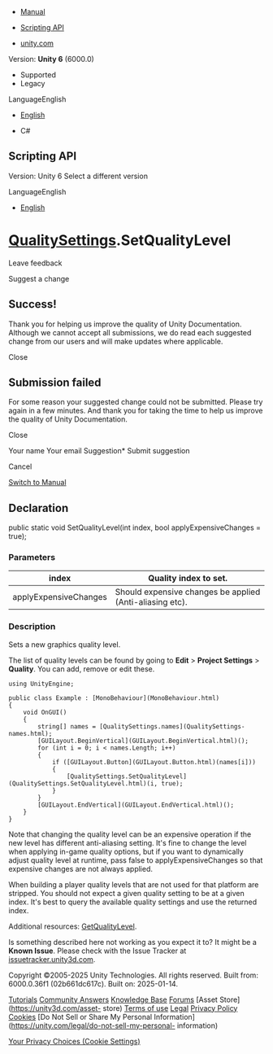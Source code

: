 [ ]()

  * [Manual](../Manual/index.html)
  * [Scripting API](../ScriptReference/index.html)

  * [unity.com](https://unity.com/)

Version: **Unity 6** (6000.0)

  * Supported
  * Legacy

LanguageEnglish

  * [English]()

  * C#

[ ](https://docs.unity3d.com)

## Scripting API

Version: Unity 6 Select a different version

LanguageEnglish

  * [English]()

#  [QualitySettings](QualitySettings.html).SetQualityLevel

Leave feedback

Suggest a change

## Success!

Thank you for helping us improve the quality of Unity Documentation. Although
we cannot accept all submissions, we do read each suggested change from our
users and will make updates where applicable.

Close

## Submission failed

For some reason your suggested change could not be submitted. Please <a>try
again</a> in a few minutes. And thank you for taking the time to help us
improve the quality of Unity Documentation.

Close

Your name Your email Suggestion* Submit suggestion

Cancel

[Switch to Manual](../Manual/class-QualitySettings.html "Go to QualitySettings
Component in the Manual")

## Declaration

public static void SetQualityLevel(int index, bool applyExpensiveChanges =
true);

### Parameters

index | Quality index to set.  
---|---  
applyExpensiveChanges | Should expensive changes be applied (Anti-aliasing etc).  
  
### Description

Sets a new graphics quality level.

The list of quality levels can be found by going to **Edit** > **Project
Settings** > **Quality**. You can add, remove or edit these.

    
    
    using UnityEngine;  
      
    public class Example : [MonoBehaviour](MonoBehaviour.html)
    {
        void OnGUI()
        {
            string[] names = [QualitySettings.names](QualitySettings-names.html);
            [GUILayout.BeginVertical](GUILayout.BeginVertical.html)();
            for (int i = 0; i < names.Length; i++)
            {
                if ([GUILayout.Button](GUILayout.Button.html)(names[i]))
                {
                    [QualitySettings.SetQualityLevel](QualitySettings.SetQualityLevel.html)(i, true);
                }
            }
            [GUILayout.EndVertical](GUILayout.EndVertical.html)();
        }
    }
    

Note that changing the quality level can be an expensive operation if the new
level has different anti-aliasing setting. It's fine to change the level when
applying in-game quality options, but if you want to dynamically adjust
quality level at runtime, pass false to applyExpensiveChanges so that
expensive changes are not always applied.  
  
When building a player quality levels that are not used for that platform are
stripped. You should not expect a given quality setting to be at a given
index. It's best to query the available quality settings and use the returned
index.  
  
Additional resources: [GetQualityLevel](QualitySettings.GetQualityLevel.html).

Is something described here not working as you expect it to? It might be a
**Known Issue**. Please check with the Issue Tracker at
[issuetracker.unity3d.com](https://issuetracker.unity3d.com).

Copyright ©2005-2025 Unity Technologies. All rights reserved. Built from:
6000.0.36f1 (02b661dc617c). Built on: 2025-01-14.

[Tutorials](https://unity3d.com/learn) [Community
Answers](https://answers.unity3d.com) [Knowledge
Base](https://support.unity3d.com/hc/en-us)
[Forums](https://forum.unity3d.com) [Asset Store](https://unity3d.com/asset-
store) [Terms of use](https://docs.unity3d.com/Manual/TermsOfUse.html)
[Legal](https://unity.com/legal) [Privacy
Policy](https://unity.com/legal/privacy-policy)
[Cookies](https://unity.com/legal/cookie-policy) [Do Not Sell or Share My
Personal Information](https://unity.com/legal/do-not-sell-my-personal-
information)

[Your Privacy Choices (Cookie Settings)](javascript:void\(0\);)

